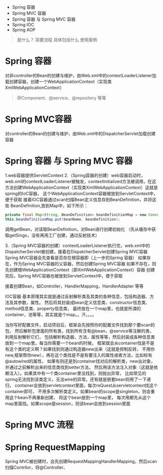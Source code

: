 * Spring 容器
* Spring MVC 容器
* Spring 容器 与 Spring MVC 容器
* Spring IOC
* Spring AOP


> 是什么？
简要流程
具体包括什么
使用案例

# Spring 容器
对非controller的Bean的创建与维护，由Web.xml中的contextLoaderListener加载创建容器，创建一个WebApplicationContext（实现类XmlWebApplicationContext）
>@Component、@service、@repository 等等

# Spring MVC容器
对controller的Bean的创建与维护，由Web.xml中的DispatcherServlet加载创建容器

# Spring 容器 与 Spring MVC 容器
1.web容器提供ServletContext
2.（Spring容器的创建）web容器启动时，web.xml的contextLoaderListener被触发，contextInitialized方法被调用，在这方法创建WebApplicationContext（实现类XmlWebApplicationContext）这就是spring的IoC容器，
这个WebApplicationContext容器被放到ServletContext中，便于获取
接着IOC容器通过scan扫描Bean定义信息存到BeanDefinition，并将这些
BeanDefinition,放到Map中，如下所示：

```java
private final Map<String, BeanDefinition> beanDefinitionMap = new ConcurrentHashMap<String, BeanDefinition>();
this.beanDefinitionMap.put(beanName, beanDefinition); 
```
调用getBean，对读取BeanDefinition，对Bean进行创建初始化
（先从缓存中获取getSingo，没有再用工厂创建，通过反射技术）

3.（Spring MVC容器的创建）contextLoaderListener执行完，web.xml中的DispatcherServlet被创建，接着在DispatcherServlet创建Spring MVC容器
Spring MVC容器会先查看是否存在根容器即（上一步的Spring 容器）
如果存在，作为Spring MVC容器的父容器，然后创建Spring MVC容器
如果不存在，则先创建根WebApplicationContext（即XmlWebApplicationContext）容器
创建完后，Spring MVC容器也被放到ServletContext中，便于获取

接着创建Bean，如Controller，HandlerMapping，HandlerAdapter
等等


IOC容器
基本原理其实就是通过反射解析类及其类的各种信息，包括构造器、方法及其参数，属性。
然后将其封装成bean定义信息类、constructor信息类、method信息类、property信息类，
最终放在一个map里，也就是所谓的container，池等等，其实就是个map。。汗。。。。

当你写好配置文件，启动项目后，框架会先按照你的配置文件找到那个要scan的包，
然后解析包里面的所有类，找到所有含有@bean，@service等注解的类，利用反射解析它们，
包括解析构造器，方法，属性等等，然后封装成各种信息类放到一个map里。每当你需要一个bean的时候，
框架就会从container找是不是有这个类的定义啊？如果找到则通过构造器new出来（这就是控制反转，
不用你new,框架帮你new），再在这个类找是不是有要注入的属性或者方法，比如标有@autowired的属性，
如果有则还是到container找对应的解析类，new出对象，并通过之前解析出来的信息类找到setter方法，
然后用该方法注入对象（这就是依赖注入）。如果其中有一个类container里没找到，则抛出异常，
比如常见的spring无法找到该类定义，无法wire的异常。还有就是嵌套bean则用了一下递归，
container会放到servletcontext里面，每次reQuest从servletcontext找这个container即可，
不用多次解析类定义。如果bean的scope是singleton，则会重用这个bean不再重新创建，
将这个bean放到一个map里，
每次用都先从这个map里面找。如果scope是session，则该bean会放到session里面

# Spring MVC 流程

# Spring RequestMapping
Spring MVC被创建时，会先创建RequestMappingHandlerMapping，然后scan扫描Contrllor，将@Controller、


